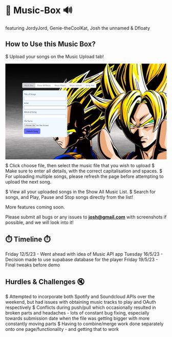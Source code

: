 # :musical_note: Music-Box :loud_sound:
featuring JordyJord, Genie-theCoolKat, Josh the unnamed & Dfloaty

## How to Use this Music Box?

$ Upload your songs on the Music Upload tab! 

![Alt Text](public/musicupload.jpg)
$ Click choose file, then select the music file that you wish to upload
$ Make sure to enter all details, with the correct capitalisation and spaces. 
$ For uploading multiple songs, please refresh the page before attempting to upload the next song. 

$ View all your uploaded songs in the Show All Music List.
$ Search for songs, and Play, Pause and Stop songs directly from the list!

More features coming soon.

Please submit all bugs or any issues to **josh@gmail.com** with screenshots if possible, and we will look into it!

## :stopwatch: Timeline :stopwatch:

Friday 12/5/23 - Went ahead with idea of Music API app
Tuesday 16/5/23 - Decision made to use supabase database for the player
Friday 19/5/23 - Final tweaks before demo


## Hurdles & Challenges :mute:

$ Attempted to incorporate both Spotify and Soundcloud APIs over the weekend, but had issues with obtaining music tracks to play and OAuth respectively
$ Conflicts during push/pull which occasionally resulted in broken parts and headaches - lots of constant bug fixing, especially towards submission date when the file was getting bigger with more constantly moving parts
$ Having to combine/merge work done separately onto one page/functionality - and getting that to work 


